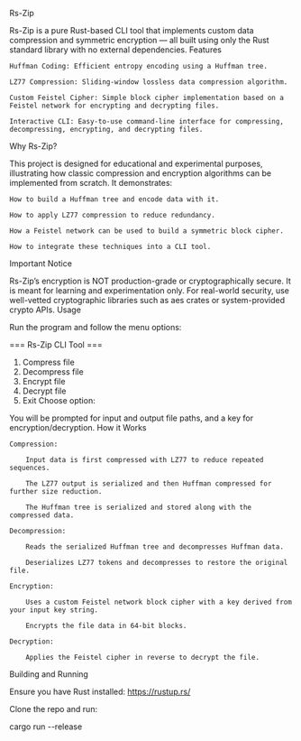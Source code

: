 Rs-Zip

Rs-Zip is a pure Rust-based CLI tool that implements custom data compression and symmetric encryption — all built using only the Rust standard library with no external dependencies.
Features

    Huffman Coding: Efficient entropy encoding using a Huffman tree.

    LZ77 Compression: Sliding-window lossless data compression algorithm.

    Custom Feistel Cipher: Simple block cipher implementation based on a Feistel network for encrypting and decrypting files.

    Interactive CLI: Easy-to-use command-line interface for compressing, decompressing, encrypting, and decrypting files.

Why Rs-Zip?

This project is designed for educational and experimental purposes, illustrating how classic compression and encryption algorithms can be implemented from scratch. It demonstrates:

    How to build a Huffman tree and encode data with it.

    How to apply LZ77 compression to reduce redundancy.

    How a Feistel network can be used to build a symmetric block cipher.

    How to integrate these techniques into a CLI tool.

Important Notice

Rs-Zip’s encryption is NOT production-grade or cryptographically secure.
It is meant for learning and experimentation only. For real-world security, use well-vetted cryptographic libraries such as aes crates or system-provided crypto APIs.
Usage

Run the program and follow the menu options:

=== Rs-Zip CLI Tool ===
1) Compress file
2) Decompress file
3) Encrypt file
4) Decrypt file
5) Exit
Choose option:

You will be prompted for input and output file paths, and a key for encryption/decryption.
How it Works

    Compression:

        Input data is first compressed with LZ77 to reduce repeated sequences.

        The LZ77 output is serialized and then Huffman compressed for further size reduction.

        The Huffman tree is serialized and stored along with the compressed data.

    Decompression:

        Reads the serialized Huffman tree and decompresses Huffman data.

        Deserializes LZ77 tokens and decompresses to restore the original file.

    Encryption:

        Uses a custom Feistel network block cipher with a key derived from your input key string.

        Encrypts the file data in 64-bit blocks.

    Decryption:

        Applies the Feistel cipher in reverse to decrypt the file.

Building and Running

Ensure you have Rust installed: https://rustup.rs/

Clone the repo and run:

cargo run --release
